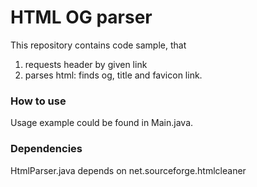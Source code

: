 HTML OG parser
======
This repository contains code sample, that

1) requests header by given link
2) parses html: finds og, title and favicon link.


### **How to use**

Usage example could be found in Main.java.


### **Dependencies**

HtmlParser.java depends on net.sourceforge.htmlcleaner


